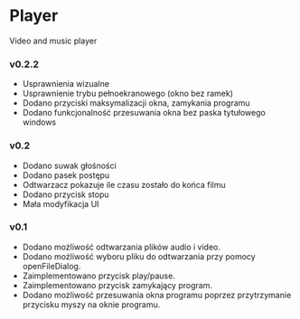 # Player
Video and music player 

### v0.2.2
* Usprawnienia wizualne
* Usprawnienie trybu pełnoekranowego (okno bez ramek)
* Dodano przyciski maksymalizacji okna, zamykania programu
* Dodano funkcjonalność przesuwania okna bez paska tytułowego windows

### v0.2
* Dodano suwak głośności
* Dodano pasek postępu
* Odtwarzacz pokazuje ile czasu zostało do końca filmu
* Dodano przycisk stopu
* Mała modyfikacja UI

### v0.1
* Dodano możliwość odtwarzania plików audio i video.
* Dodano możliwość wyboru pliku do odtwarzania przy pomocy openFileDialog.
* Zaimplementowano przycisk play/pause.
* Zaimplementowano przycisk zamykający program.
* Dodano możliwość przesuwania okna programu poprzez przytrzymanie przycisku myszy na oknie programu.

